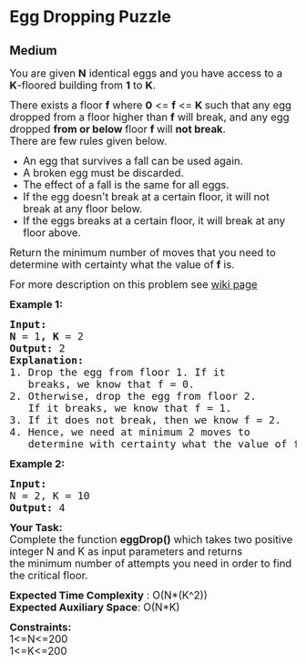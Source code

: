 # Egg Dropping Puzzle
## Medium
<div class="problems_problem_content__Xm_eO"><p><span style="font-size: 18px;">You are given <strong>N</strong> identical eggs and you have access to a <strong>K</strong>-floored building from&nbsp;<strong>1</strong>&nbsp;to&nbsp;<strong>K</strong>.</span></p>
<p><span style="font-size: 18px;">There exists a floor <strong>f</strong>&nbsp;where <strong>0</strong> &lt;= <strong>f</strong> &lt;= <strong>K&nbsp;</strong>such that any egg dropped from a floor higher than <strong>f</strong>&nbsp;will break, and any egg dropped <strong>from or below </strong>floor <strong>f </strong>will <strong>not break</strong>. <br>There are few rules given below.&nbsp;</span></p>
<ul>
<li><span style="font-size: 18px;">An egg that survives a fall can be used again.</span></li>
<li><span style="font-size: 18px;">A broken egg must be discarded.</span></li>
<li><span style="font-size: 18px;">The effect of a fall is the same for all eggs.</span></li>
<li><span style="font-size: 18px;">If the egg doesn't break at a certain floor, it will not break at any floor below.</span></li>
<li><span style="font-size: 18px;">If the eggs breaks at a certain floor, it will break at any floor above.</span></li>
</ul>
<p><span style="font-size: 18px;">Return the minimum number of moves that you need to determine with certainty what the value of&nbsp;<strong>f</strong>&nbsp;is.</span></p>
<p><span style="font-size: 18px;">For more description on this problem see <a href="http://en.wikipedia.org/wiki/Dynamic_programming#Egg_dropping_puzzle">wiki page</a></span></p>
<p><span style="font-size: 18px;"><strong>Example 1:</strong></span></p>
<pre><span style="font-size: 18px;"><strong>Input:
N </strong>= 1<strong>, K </strong>= 2
<strong>Output: </strong>2
<strong>Explanation:&nbsp;
</strong>1. Drop the egg from floor 1. If it 
&nbsp;  breaks, we know that f = 0.
2. Otherwise, drop the egg from floor 2.
&nbsp;  If it breaks, we know that f = 1.
3. If it does not break, then we know f = 2.
4. Hence, we need at minimum 2 moves to
&nbsp;  determine with certainty what the value of f is.</span></pre>
<p><span style="font-size: 18px;"><strong>Example 2:</strong></span></p>
<pre><span style="font-size: 18px;"><strong>Input:</strong></span><span style="font-size: 18px;">
N = 2, K = 10
<strong>Output: </strong>4</span></pre>
<p><span style="font-size: 18px;"><strong>Your Task:</strong><br>Complete the function&nbsp;<strong>eggDrop()</strong>&nbsp;which takes two&nbsp;positive integer N&nbsp;and K as input parameters&nbsp;and returns the&nbsp;minimum number of attempts you need in order to find the critical floor.</span></p>
<p><span style="font-size: 18px;"><strong>Expected Time Complexity</strong> : O(N*(K^2))<br><strong>Expected Auxiliary Space</strong>: O(N*K)</span></p>
<p><span style="font-size: 18px;"><strong>Constraints:</strong><br>1&lt;=N&lt;=200<br>1&lt;=K&lt;=200</span></p></div>